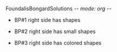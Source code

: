 FoundalisBongardSolutions -*- mode: org -*-


* BP#1
    right side has shapes
* BP#2
right side has small shapes

* BP#3
right side has colored shapes
